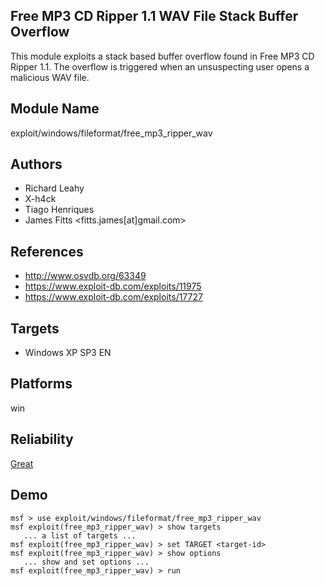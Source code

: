 ## Free MP3 CD Ripper 1.1 WAV File Stack Buffer Overflow

This module exploits a stack based buffer overflow found in 
Free MP3 CD Ripper 1.1. The overflow is triggered when an 
unsuspecting user opens a malicious WAV file.


## Module Name
exploit/windows/fileformat/free_mp3_ripper_wav

## Authors
* Richard Leahy
* X-h4ck
* Tiago Henriques
* James Fitts <fitts.james[at]gmail.com>


## References
* http://www.osvdb.org/63349
* https://www.exploit-db.com/exploits/11975
* https://www.exploit-db.com/exploits/17727



## Targets
* Windows XP SP3 EN


## Platforms
win

## Reliability
[Great](https://github.com/rapid7/metasploit-framework/wiki/Exploit-Ranking)

## Demo

```
msf > use exploit/windows/fileformat/free_mp3_ripper_wav
msf exploit(free_mp3_ripper_wav) > show targets
   ... a list of targets ...
msf exploit(free_mp3_ripper_wav) > set TARGET <target-id>
msf exploit(free_mp3_ripper_wav) > show options
   ... show and set options ...
msf exploit(free_mp3_ripper_wav) > run
```
    
    